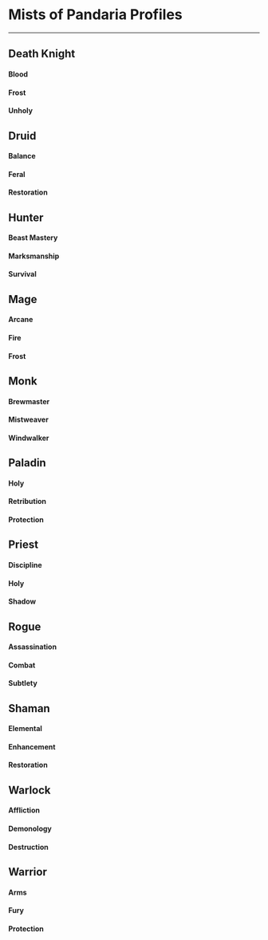 # Mists of Pandaria Profiles

---

## Death Knight

#### Blood

#### Frost

#### Unholy

## Druid

#### Balance

#### Feral

#### Restoration

## Hunter

#### Beast Mastery

#### Marksmanship

#### Survival

## Mage

#### Arcane

#### Fire

#### Frost

## Monk

#### Brewmaster

#### Mistweaver

#### Windwalker

## Paladin

#### Holy

#### Retribution

#### Protection

## Priest

#### Discipline

#### Holy

#### Shadow

## Rogue

#### Assassination

#### Combat

#### Subtlety

## Shaman

#### Elemental

#### Enhancement

#### Restoration

## Warlock

#### Affliction

#### Demonology

#### Destruction

## Warrior

#### Arms

#### Fury

#### Protection
